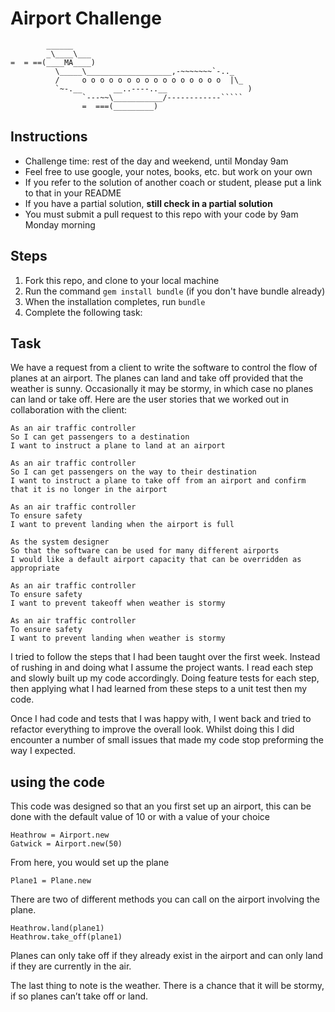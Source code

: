 Airport Challenge
=================

```
        ______
        _\____\___
=  = ==(____MA____)
          \_____\___________________,-~~~~~~~`-.._
          /     o o o o o o o o o o o o o o o o  |\_
          `~-.__       __..----..__                  )
                `---~~\___________/------------`````
                =  ===(_________)

```

Instructions
---------

* Challenge time: rest of the day and weekend, until Monday 9am
* Feel free to use google, your notes, books, etc. but work on your own
* If you refer to the solution of another coach or student, please put a link to that in your README
* If you have a partial solution, **still check in a partial solution**
* You must submit a pull request to this repo with your code by 9am Monday morning

Steps
-------

1. Fork this repo, and clone to your local machine
2. Run the command `gem install bundle` (if you don't have bundle already)
3. When the installation completes, run `bundle`
4. Complete the following task:

Task
-----

We have a request from a client to write the software to control the flow of planes at an airport. The planes can land and take off provided that the weather is sunny. Occasionally it may be stormy, in which case no planes can land or take off.  Here are the user stories that we worked out in collaboration with the client:

```
As an air traffic controller 
So I can get passengers to a destination 
I want to instruct a plane to land at an airport

As an air traffic controller 
So I can get passengers on the way to their destination 
I want to instruct a plane to take off from an airport and confirm that it is no longer in the airport

As an air traffic controller 
To ensure safety 
I want to prevent landing when the airport is full 

As the system designer
So that the software can be used for many different airports
I would like a default airport capacity that can be overridden as appropriate

As an air traffic controller 
To ensure safety 
I want to prevent takeoff when weather is stormy 

As an air traffic controller 
To ensure safety 
I want to prevent landing when weather is stormy 
```

I tried to follow the steps that I had been taught over the first week. Instead of rushing in and doing what I assume the project wants. I read each step and slowly built up my code accordingly. Doing feature tests for each step, then applying what I had learned from these steps to a unit test then my code.

Once I had code and tests that I was happy with, I went back and tried to refactor everything to improve the overall look. Whilst doing this I did encounter a number of small issues that made my code stop preforming the way I expected. 

## using the code

This code was designed so that an you first set up an airport, this can be done with the default value of 10 or with a value of your choice

```
Heathrow = Airport.new
Gatwick = Airport.new(50)

```
From here, you would set up the plane

```
Plane1 = Plane.new
```

There are two of different methods you can call on the airport involving the plane. 

```
Heathrow.land(plane1)
Heathrow.take_off(plane1)
```

Planes can only take off if they already exist in the airport and can only land if they are currently in the air. 

The last thing to note is the weather. There is a chance that it will be stormy, if so planes can’t take off or land.

